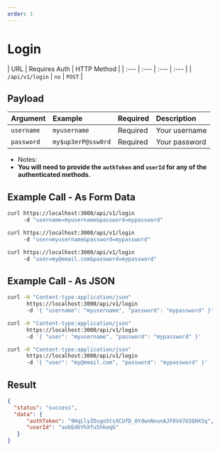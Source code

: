 ```yaml
---
order: 1
---
```


# Login
| URL | Requires Auth | HTTP Method |
| :--- | :--- | :--- | :--- |
| `/api/v1/login` | `no` | `POST` |

## Payload
| Argument | Example | Required | Description |
| :--- | :--- | :--- | :--- |
| `username` | `myusername` | Required | Your username |
| `password` | `my$up3erP@ssw0rd` | Required | Your password |

* Notes:
 * **You will need to provide the `authToken` and `userId` for any of the authenticated methods.**

## Example Call - As Form Data
```bash
curl https://localhost:3000/api/v1/login
     -d "username=myusername&password=mypassword"
```

```bash
curl https://localhost:3000/api/v1/login
     -d "user=myusername&password=mypassword"
```

```bash
curl https://localhost:3000/api/v1/login
     -d "user=my@email.com&password=mypassword"
```


## Example Call - As JSON
```bash
curl -H "Content-type:application/json"
      https://localhost:3000/api/v1/login
      -d '{ "username": "myusername", "password": "mypassword" }'
```

```bash
curl -H "Content-type:application/json"
      https://localhost:3000/api/v1/login
      -d '{ "user": "myusername", "password": "mypassword" }'
```

```bash
curl -H "Content-type:application/json"
      https://localhost:3000/api/v1/login
      -d '{ "user": "my@email.com", "password": "mypassword" }'
```


## Result
```json
{
  "status": "success",
  "data": {
      "authToken": "9HqLlyZOugoStsXCUfD_0YdwnNnunAJF8V47U3QHXSq",
      "userId": "aobEdbYhXfu5hkeqG"
   }
}
```
